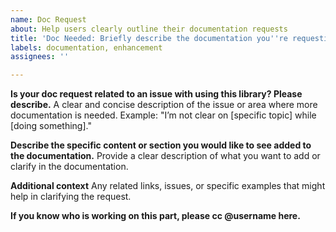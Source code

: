 ```yaml
---
name: Doc Request
about: Help users clearly outline their documentation requests
title: 'Doc Needed: Briefly describe the documentation you''re requesting.'
labels: documentation, enhancement
assignees: ''

---
```


**Is your doc request related to an issue with using this library? Please describe.**
A clear and concise description of the issue or area where more documentation is needed. Example: "I’m not clear on [specific topic] while [doing something]."

**Describe the specific content or section you would like to see added to the documentation.**
Provide a clear description of what you want to add or clarify in the documentation.

**Additional context**
Any related links, issues, or specific examples that might help in clarifying the request.

**If you know who is working on this part, please cc @username here.**
